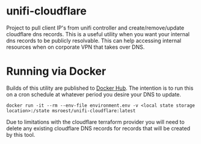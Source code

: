 # unifi-cloudflare
Project to pull client IP's from unifi controller and create/remove/update cloudflare dns records.  This is a useful utility when you want your internal dns records to be publicly resolvable.  This can help accessing internal resources when on corporate VPN that takes over DNS.

# Running via Docker
Builds of this utility are published to [Docker Hub](https://hub.docker.com/r/msroest/unifi-cloudflare).  The intention is to run this on a cron schedule at whatever period you desire your DNS to update.

```
docker run -it --rm --env-file environment.env -v <local state storage location>:/state msroest/unifi-cloudflare:latest
```

Due to limitations with the cloudflare terraform provider you will need to delete any existing cloudflare DNS records for records that will be created by this tool.


